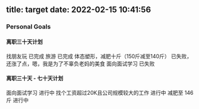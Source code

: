 title: target
date: 2022-02-15 10:41:56
---
### Personal Goals

#### 离职三十天计划
找朋友玩 已完成
旅游 已完成
体态塑形，减肥十斤（150斤减至140斤） 已失败，还涨了点，嗯，我是为了不辜负老妈的美食
面向面试学习 已失败

#### 离职三十天 - 七十天计划
面向面试学习 进行中
找个工资超过20K且公司规模较大的工作 进行中
减肥至 146 斤 进行中



